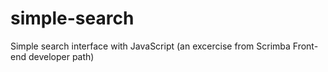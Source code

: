# simple-search
Simple search interface with JavaScript (an excercise from Scrimba Front-end developer path)
